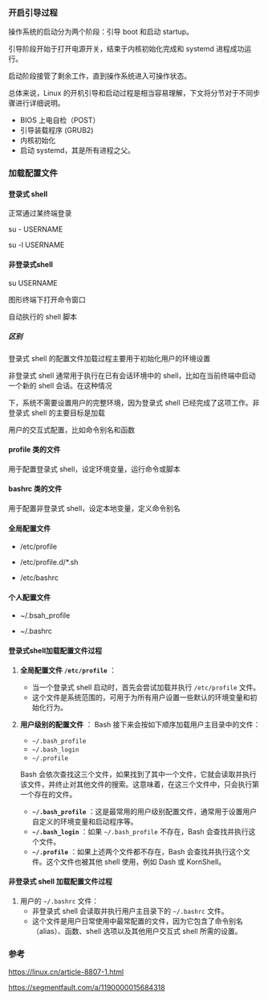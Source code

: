 ### 开启引导过程

操作系统的启动分为两个阶段：引导 boot 和启动 startup。

引导阶段开始于打开电源开关，结束于内核初始化完成和 systemd 进程成功运行。

启动阶段接管了剩余工作，直到操作系统进入可操作状态。

总体来说，Linux 的开机引导和启动过程是相当容易理解，下文将分节对于不同步骤进行详细说明。

- BIOS 上电自检（POST）
- 引导装载程序 (GRUB2)
- 内核初始化
- 启动 systemd，其是所有进程之父。



### 加载配置文件

#### 登录式 shell

正常通过某终端登录

su - USERNAME

su -l USERNAME

#### 非登录式shell

su USERNAME

图形终端下打开命令窗口

自动执行的 shell 脚本

##### 区别

登录式 shell 的配置文件加载过程主要用于初始化用户的环境设置

非登录式 shell 通常用于执行在已有会话环境中的 shell，比如在当前终端中启动一个新的 shell 会话。在这种情况

下，系统不需要设置用户的完整环境，因为登录式 shell 已经完成了这项工作。非登录式 shell 的主要目标是加载

用户的交互式配置，比如命令别名和函数



#### profile 类的文件

用于配置登录式 shell，设定环境变量，运行命令或脚本

#### bashrc 类的文件

用于配置非登录式 shell，设定本地变量，定义命令别名

#### 全局配置文件

- /etc/profile

- /etc/profile.d/*.sh
- /etc/bashrc

#### 个人配置文件

- ~/.bsah_profile

- ~/.bashrc

#### 登录式shell加载配置文件过程

1. **全局配置文件 `/etc/profile`** ：

   - 当一个登录式 shell 启动时，首先会尝试加载并执行 `/etc/profile` 文件。
   - 这个文件是系统范围的，可用于为所有用户设置一些默认的环境变量和初始化行为。

2. **用户级别的配置文件** ：
   Bash 接下来会按如下顺序加载用户主目录中的文件：

   - `~/.bash_profile`
   - `~/.bash_login`
   - `~/.profile`

   Bash 会依次查找这三个文件，如果找到了其中一个文件，它就会读取并执行该文件，并终止对其他文件的搜索。这意味着，在这三个文件中，只会执行第一个存在的文件。

   - **`~/.bash_profile`** ：这是最常用的用户级别配置文件，通常用于设置用户自定义的环境变量和启动程序等。
   - **`~/.bash_login`** ：如果 `~/.bash_profile` 不存在，Bash 会查找并执行这个文件。
   - **`~/.profile`** ：如果上述两个文件都不存在，Bash 会查找并执行这个文件。这个文件也被其他 shell 使用，例如 Dash 或 KornShell。



#### 非登录式 shell 加载配置文件过程

1. 用户的 `~/.bashrc` 文件：
   - 非登录式 shell 会读取并执行用户主目录下的 `~/.bashrc` 文件。
   - 这个文件是用户日常使用中最常配置的文件，因为它包含了命令别名（alias）、函数、shell 选项以及其他用户交互式 shell 所需的设置。



### 参考

https://linux.cn/article-8807-1.html

https://segmentfault.com/a/1190000015684318